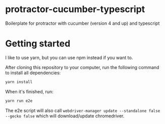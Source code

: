 # protractor-cucumber-typescript
Boilerplate for protractor with cucumber (version 4 and up) and typescript

# Getting started
I like to use yarn, but you can use npm instead if you want to.

After cloning this repository to your computer, run the following command to install all dependencies:
```bash
yarn install
```

When it's finished, run:
```bash
yarn run e2e
```

The e2e script will also call `webdriver-manager update --standalone false --gecko false` which will download/update
chromedriver.
